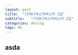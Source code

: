 ```yaml
---
layout: post
title:  "[리뷰]버스커버스커 2집"
subtitle:   "[리뷰]버스커버스커 2집"
categories: devlog
tags: ML
---
```

## asda